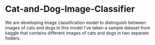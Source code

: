 # Cat-and-Dog-Image-Classifier
We are developing image classification model to distinguish between images of cats and dogs.In this model I've taken a sample dataset from kaggle that contains different images of cats and dogs in two separate folders.
